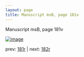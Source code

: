 ```yaml
---
layout: page
title: Manuscript msB, page 181v
---
```


Manuscript msB, page 181v

[![image](http://www.homermultitext.org/iipsrv?OBJ=IIP,1.0&FIF=/project/homer/pyramidal/deepzoom/hmt/vbbifolio/v1/vb_181v_182r.tif&WID=100&CVT=JPEG)](http://www.homermultitext.org/ict2/?urn=urn:cite2:hmt:vbbifolio.v1:vb_181v_182r)

prev:  [181r](../181r) | next:  [182r](../182r)

